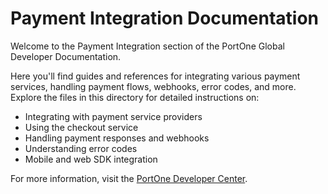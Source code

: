 # Payment Integration Documentation

Welcome to the Payment Integration section of the PortOne Global Developer Documentation.

Here you'll find guides and references for integrating various payment services, handling payment flows, webhooks, error codes, and more. Explore the files in this directory for detailed instructions on:

- Integrating with payment service providers
- Using the checkout service
- Handling payment responses and webhooks
- Understanding error codes
- Mobile and web SDK integration

For more information, visit the [PortOne Developer Center](https://docs.portone.cloud/). 